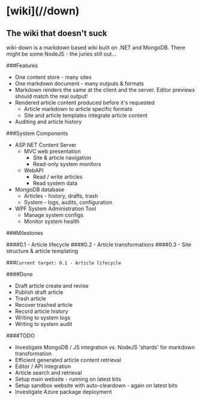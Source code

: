 # **\[wiki\]**\(//down\)

## The wiki that doesn't suck

wiki-down is a markdown based wiki built on .NET and MongoDB. There might be some NodeJS - the juries still
out...

###Features

* One content store - many sites
* One markdown document - many outputs & formats
* Markdown renders the same at the client and the server. Editor previews 
should match the real output!
* Rendered article content produced before it's requested
    * Article markdown to article specific formats
    * Site and article templates integrate article content
* Auditing and article history

###System Components

* ASP.NET Content Server
    * MVC web presentation
        * Site & article navigation
        * Read-only system monitors
    * WebAPI 
        * Read / write articles
        * Read system data
* MongoDB database
    * Articles - history, drafts, trash
    * System - logs, audits, configuration
* WPF System Administration Tool
    * Manage system configs
    * Monitor system health

###Milestones

####0.1 - Article lifecycle
####0.2 - Article transformations
####0.3 - Site structure & article templating

###`Current target: 0.1 - Article lifecycle`

####Done

* Draft article create and revise
* Publish draft article
* Trash article
* Recover trashed article
* Record article history
* Writing to system logs
* Writing to system audit

####TODO

* Investigate MongoDB / JS integration vs. NodeJS 'shards' for markdown transformation
* Efficient generated article content retrieval
* Editor / API integration
* Article search and retrieval
* Setup main website - running on latest bits
* Setup sandbox website with auto-cleardown - again on latest bits
* Investigate Azure package deployment